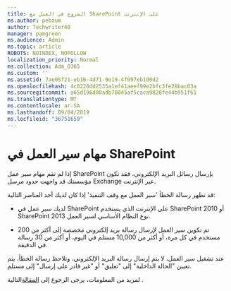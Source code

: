 ```yaml
---
title: الشروع في العمل مع SharePoint على الإنترنت
ms.author: pebaum
author: Techwriter40
manager: pamgreen
ms.audience: Admin
ms.topic: article
ROBOTS: NOINDEX, NOFOLLOW
localization_priority: Normal
ms.collection: Adm_O365
ms.custom: ''
ms.assetid: 7ae05f21-eb16-4d71-9e19-4f097eb100d2
ms.openlocfilehash: 4c0220dd2535a1ef41aeef99e2bfc3fe28bac03a
ms.sourcegitcommit: a65d196d00adb70045af5caca9828fe44b951f61
ms.translationtype: MT
ms.contentlocale: ar-SA
ms.lasthandoff: 09/04/2019
ms.locfileid: "36751659"
---
```

# <a name="workflows-in-sharepoint"></a>مهام سير العمل في SharePoint

إذا لم تقم مهام سير عمل SharePoint بإرسال رسائل البريد الإلكتروني، فقد تكون مؤسستك قد واجهت حدود مرسل Exchange عبر الإنترنت.

قد تظهر رسالة الخطأ 'سير العمل مع وقف التنفيذ' إذا كان لديك أحد العناصر التالية:

- لديك سير عمل في SharePoint على الإنترنت الذي يستخدم SharePoint 2010 أو SharePoint 2013 نوع النظام الأساسي لسير العمل.

- تم تكوين سير العمل لإرسال رسالة بريد إلكتروني مخصصة إلى أكثر من 200 مستخدم في كل مرة، أو أكثر من 10,000 مستلم في اليوم، أو أكثر من 30 رسالة في الدقيقة.

عند تشغيل سير العمل، لا يتم إرسال رسالة البريد الإلكتروني، وتلاحظ رسالة الخطأ، يتم تعيين "الحالة الداخلية" إلى "تعليق" أو "غير قادر على إرسال" إلى مستلم.

لمزيد من المعلومات، يرجى الرجوع إلى [المقالة](https://docs.microsoft.com/sharepoint/support/workflows/configured-workflow-fails-running)التالية .

